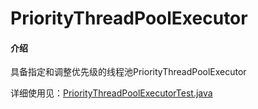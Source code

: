 # PriorityThreadPoolExecutor

#### 介绍
具备指定和调整优先级的线程池PriorityThreadPoolExecutor

详细使用见：[PriorityThreadPoolExecutorTest.java](http://https://gitee.com/wlfcolin/PriorityThreadPoolExecutor/blob/master/priority-thread-pool-executor/src/test/java/me/andy5/util/concurrent/test/PriorityThreadPoolExecutorTest.java)